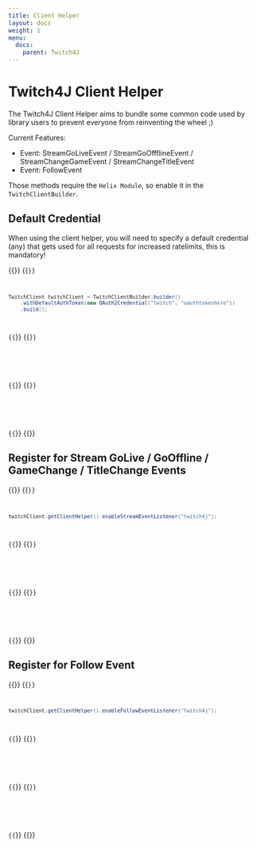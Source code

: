 ```yaml
---
title: Client Helper
layout: docs
weight: 1
menu: 
  docs:
    parent: Twitch4J
---
```


# Twitch4J Client Helper

The Twitch4J Client Helper aims to bundle some common code used by library users to prevent everyone from reinventing the wheel ;)

Current Features:
- Event: StreamGoLiveEvent / StreamGoOffflineEvent / StreamChangeGameEvent / StreamChangeTitleEvent
- Event: FollowEvent

Those methods require the `Helix Module`, so enable it in the `TwitchClientBuilder`.

## Default Credential

When using the client helper, you will need to specify a default credential (any) that gets used for all requests for increased ratelimits, this is mandatory!

{{<codeblocks>}}
{{<code Java>}}
```java
TwitchClient twitchClient = TwitchClientBuilder.builder()
    .withDefaultAuthToken(new OAuth2Credential("twitch", "oauthtokenhere"))
    .build();
```
{{</code>}}
{{<code Groovy>}}
```groovy

```
{{</code>}}
{{<code Kotlin>}}
```kotlin

```
{{</code>}}
{{</codeblocks>}}

## Register for Stream GoLive / GoOffline / GameChange / TitleChange Events

{{<codeblocks>}}
{{<code Java>}}
```java
twitchClient.getClientHelper().enableStreamEventListener("twitch4j");
```
{{</code>}}
{{<code Groovy>}}
```groovy

```
{{</code>}}
{{<code Kotlin>}}
```kotlin

```
{{</code>}}
{{</codeblocks>}}

## Register for Follow Event

{{<codeblocks>}}
{{<code Java>}}
```java
twitchClient.getClientHelper().enableFollowEventListener("twitch4j");
```
{{</code>}}
{{<code Groovy>}}
```groovy

```
{{</code>}}
{{<code Kotlin>}}
```kotlin

```
{{</code>}}
{{</codeblocks>}}

